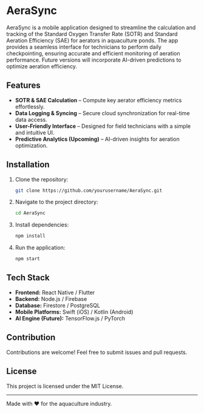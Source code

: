 # AeraSync

AeraSync is a mobile application designed to streamline the calculation and tracking of the Standard Oxygen Transfer Rate (SOTR) and Standard Aeration Efficiency (SAE) for aerators in aquaculture ponds. The app provides a seamless interface for technicians to perform daily checkpointing, ensuring accurate and efficient monitoring of aeration performance. Future versions will incorporate AI-driven predictions to optimize aeration efficiency.

## Features

* **SOTR & SAE Calculation** – Compute key aerator efficiency metrics effortlessly.
* **Data Logging & Syncing** – Secure cloud synchronization for real-time data access.
* **User-Friendly Interface** – Designed for field technicians with a simple and intuitive UI.
* **Predictive Analytics (Upcoming)** – AI-driven insights for aeration optimization.

## Installation

1. Clone the repository:
   ```sh
   git clone https://github.com/yourusername/AeraSync.git
   ```
2. Navigate to the project directory:
   ```sh
   cd AeraSync
   ```
3. Install dependencies:
   ```sh
   npm install
   ```
4. Run the application:
   ```sh
   npm start
   ```

## Tech Stack

* **Frontend:** React Native / Flutter
* **Backend:** Node.js / Firebase
* **Database:** Firestore / PostgreSQL
* **Mobile Platforms:** Swift (iOS) / Kotlin (Android)
* **AI Engine (Future):** TensorFlow.js / PyTorch

## Contribution

Contributions are welcome! Feel free to submit issues and pull requests.

## License

This project is licensed under the MIT License.

---

Made with ❤️ for the aquaculture industry.
